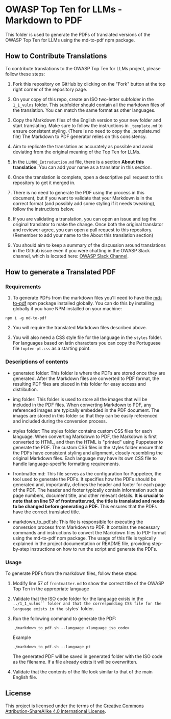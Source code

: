 # OWASP Top Ten for LLMs - Markdown to PDF

This folder is used to generate the PDFs of translated versions of the OWASP Top Ten for LLMs using the md-to-pdf npm package.

## How to Contribute Translations

To contribute translations to the OWASP Top Ten for LLMs project, please follow these steps:

1. Fork this repository on GitHub by clicking on the "Fork" button at the top right corner of the repository page.

2. On your copy of this repo, create an ISO two-letter subfolder in the `1_1_vulns` folder. This subfolder should contain all the markdown files of the translation. You can match the same format as other languages.

3. Copy the Markdown files of the English version to your new folder and start translating. Make sure to follow the instructions in `_template.md` to ensure consistent styling. (There is no need to copy the _template.md file) The Markdown to PDF generator relies on this consistency.

4. Aim to replicate the translation as accurately as possible and avoid deviating from the original meaning of the Top Ten for LLMs.

5. In the `LLM00_Introduction.md` file, there is a section **About this translation**. You can add your name as a translator in this section.

6. Once the translation is complete, open a descriptive pull request to this repository to get it merged in.

7. There is no need to generate the PDF using the process in this document, but if you want to validate that your Markdown is in the correct format (and possibly add some styling if it needs tweaking), follow the instructions below.

8. If you are validating a translation, you can open an issue and tag the original translator to make the change. Once both the original translator and reviewer agree, you can open a pull request to this repository. (Remember to add your name to the About this translation section)

9. You should aim to keep a summary of the discussion around translations in the Github issue even if you were chatting in the OWASP Slack channel, which is located here: [OWASP Slack Channel](https://owasp.slack.com/archives/C063W2E791U).


## How to generate a Translated PDF

### Requirements
1. To generate PDFs from the markdown files you'll need to have the [md-to-pdf](https://www.npmjs.com/package/md-to-pdf) npm package installed globally. You can do this by installing globally if you have NPM installed on your machine:
```shell 
npm i -g md-to-pdf
```

2. You will require the translated Markdown files described above.

3. You will also need a CSS style file for the language in the `styles` folder. For languages based on latin characters you can copy the Portuguese file `topten-pt.css` as a starting point. 


### Descriptions of contents

- generated folder: This folder is where the PDFs are stored once they are generated. After the Markdown files are converted to PDF format, the resulting PDF files are placed in this folder for easy access and distribution.

- img folder: This folder is used to store all the images that will be included in the PDF files. When converting Markdown to PDF, any referenced images are typically embedded in the PDF document. The images are stored in this folder so that they can be easily referenced and included during the conversion process.

- styles folder: The styles folder contains custom CSS files for each language. When converting Markdown to PDF, the Markdown is first converted to HTML, and then the HTML is "printed" using Puppeteer to generate the PDF. The custom CSS files in the styles folder ensure that the PDFs have consistent styling and alignment, closely resembling the original Markdown files. Each language may have its own CSS file to handle language-specific formatting requirements.

- frontmatter.md: This file serves as the configuration for Puppeteer, the tool used to generate the PDFs. It specifies how the PDFs should be generated and, importantly, defines the header and footer for each page of the PDF. The header and footer typically contain information such as page numbers, document title, and other relevant details. **It is crucial to note that on line 57 of frontmatter.md, the title is translated and needs to be changed before generating a PDF.** This ensures that the PDFs have the correct translated title.

- markdown_to_pdf.sh: This file is responsible for executing the conversion process from Markdown to PDF. It contains the necessary commands and instructions to convert the Markdown files to PDF format using the md-to-pdf npm package. The usage of this file is typically explained in the project documentation or README file, providing step-by-step instructions on how to run the script and generate the PDFs.


### Usage

To generate PDFs from the markdown files, follow these steps:

1. Modify line 57 of `frontmatter.md` to show the correct title of the OWASP Top Ten in the appropriate language

2. Validate that the ISO code folder for the language exists in the `../1_1_vulns`` folder and that the corresponding CSS file for the language exists in the `styles` folder.

2. Run the following command to generate the PDF:

	```shell
	./markdown_to_pdf.sh --language <language_iso_code>
	```

	Example

	```shell
	./markdown_to_pdf.sh --language pt
	```

	The generated PDF will be saved in generated folder with the ISO code as the filename. If a file already exists it will be overwritten. 

3. Validate that the contents of the file look similar to that of the main English file. 

## License

This project is licensed under the terms of the [Creative Commons Attribution-ShareAlike 4.0 International License](https://creativecommons.org/licenses/by-sa/4.0/).
